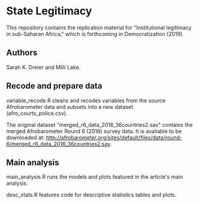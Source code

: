 # State Legitimacy
This repository contains the replication material for "Institutional legitimacy in sub-Saharan Africa," which is forthcoming in Democratization (2019). 

## Authors
Sarah K. Dreier and Milli Lake.

## Recode and prepare data

variable_recode.R cleans and recodes variables from the source Afrobarometer data and subsets into a new dataset (afro_courts_police.csv).

The original dataset "merged_r6_data_2016_36countries2.sav" contains the merged Afrobarometer Round 6 (2016) survey data. It is available to be downloaded at: http://afrobarometer.org/sites/default/files/data/round-6/merged_r6_data_2016_36countries2.sav.

## Main analysis

main_analysis.R runs the models and plots featured in the article's main analysis. 

desc_stats.R features code for descriptive statistics tables and plots.


